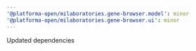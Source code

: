 ```yaml
---
'@platforma-open/milaboratories.gene-browser.model': minor
'@platforma-open/milaboratories.gene-browser.ui': minor
---
```


Updated dependencies

